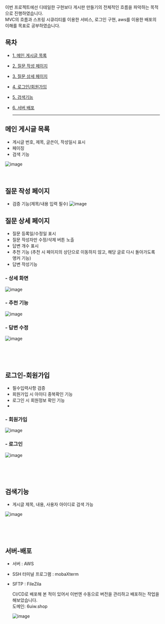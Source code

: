 이번 프로젝트에선 디테일한 구현보다 게시판 만들기의 전체적인 흐름을 파악하는 목적으로 진행하였습니다. <br>
MVC의 흐름과 스프링 시큐리티를 이용한 서비스, 로그인 구현, aws를 이용한 배포의 이해를 목표로 공부하였습니다. 

## 목차
- [1. 메인 게시글 목록](#메인-게시글-목록)
- [2. 질문 작성 페이지](#질문-작성-페이지)
- [3. 질문 상세 페이지](#질문-상세-페이지)
- [4. 로그인/회원가입](#로그인-회원가입)
- [5. 검색기능](#검색기능)
- [6. 서버 배포](#서버-배포)

  <hr>

## 메인 게시글 목록

- 게시글 번호, 제목, 글쓴이, 작성일시 표시
- 페이징
- 검색 기능
  
![image](https://github.com/user-attachments/assets/ab8af971-e8ec-42e4-85ea-00554c30ea5c)
<br>
<br>
<br>

## 질문 작성 페이지

- 검증 기능(제목/내용 입력 필수)
![image](https://github.com/user-attachments/assets/81cf0c90-6725-43d3-92d7-577f7d3bc44a)


## 질문 상세 페이지

- 질문 등록일/수정일 표시
- 질문 작성자만 수정/삭제 버튼 노출
- 답변 개수 표시
- 추천 기능 (추천 시 페이지의 상단으로 이동하지 않고, 해당 글로 다시 돌아가도록 앵커 기능)
- 답변 작성기능

### - 상세 화면
![image](https://github.com/user-attachments/assets/985995a9-dccf-468c-a0b0-c0ba236656c6)

### - 추천 기능
![image](https://github.com/user-attachments/assets/f18affbe-1d0f-44b8-84bf-4573037223e3)

### - 답변 수정
![image](https://github.com/user-attachments/assets/d1fc8fbd-fdf3-48a4-bb35-8bdc75c69e2a)

<br>
<br><br>

## 로그인-회원가입

- 필수입력사항 검증
- 회원가입 시 아이디 중복확인 기능
- 로그인 시 회원정보 확인 기능
- 
### - 회원가입
![image](https://github.com/user-attachments/assets/9e63e950-88a1-4781-9dda-8350a1d5013a)

### - 로그인
![image](https://github.com/user-attachments/assets/42a02694-0880-4fa1-99c7-29d0c14d62b9)

<br>
<br><br>

## 검색기능
- 게시글 제목, 내용, 사용자 아이디로 검색 가능

![image](https://github.com/user-attachments/assets/60d241f7-de50-4e5d-bfba-8d4eff79c530)

<br><br><br>

## 서버-배포

- 서버 : AWS
- SSH 터미널 프로그램 : mobaXterm
- SFTP : FileZila

  CI/CD로 배포해 본 적이 있어서 이번엔 수동으로 버전을 관리하고 배포하는 작업을 해보았습니다. <br>
  도메인: 6uiw.shop

  ![image](https://github.com/user-attachments/assets/b77fae96-0c89-4877-b511-452404396fce)

  



